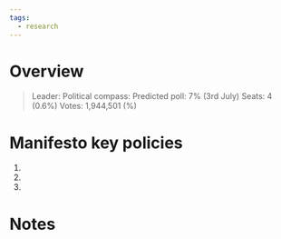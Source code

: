 ```yaml
---
tags:
  - research
---
```

# Overview

> Leader: 
> Political compass: 
> Predicted poll: 7% (3rd July)
> Seats: 4 (0.6%)
> Votes: 1,944,501 (%)

# Manifesto key policies

1. 
2. 
3. 

# Notes

